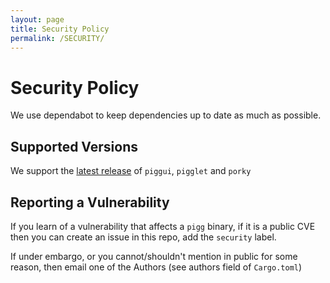 ```yaml
---
layout: page
title: Security Policy
permalink: /SECURITY/
---
```


# Security Policy

We use dependabot to keep dependencies up to date as much as possible.

## Supported Versions

We support the [latest release](https://github.com/andrewdavidmackenzie/pigg/releases/latest) of `piggui`, `pigglet` and
`porky`

## Reporting a Vulnerability

If you learn of a vulnerability that affects a `pigg` binary, if it is a public CVE then you can create an issue in
this repo, add the `security` label.

If under embargo, or you cannot/shouldn't mention in public for some reason, then email one of the Authors (see authors
field of `Cargo.toml`)